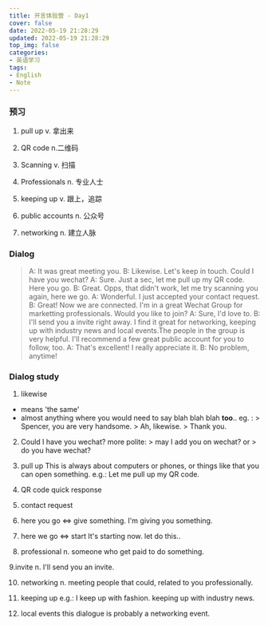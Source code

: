 ```yaml
---
title: 开言体验营 - Day1
cover: false
date: 2022-05-19 21:28:29
updated: 2022-05-19 21:28:29
top_img: false
categories:
- 英语学习
tags: 
- English
- Note
---
```


### 预习
1. pull up
v. 拿出来

2. QR code
n.二维码

3. Scanning
v. 扫描

4. Professionals
n. 专业人士

5. keeping up
v. 跟上，追踪

6. public accounts
n. 公众号

7. networking
n. 建立人脉

### Dialog
> A: It was great meeting you.
> B: Likewise. Let's keep in touch. Could I have you wechat?
> A: Sure. Just a sec, let me pull up my QR code. Here you go.
> B: Great. Opps, that didn't work, let me try scanning you again, here we go.
> A: Wonderful. I just accepted your contact request.
> B: Great! Now we are connected. I'm in a great Wechat Group for marketting professionals. Would you like to join?
> A: Sure, I'd love to.
> B: I'll send you a invite right away. I find it great for networking, keeping up with industry news and local events.The people in the group is very helpful. I'll recommend a few great public account for you to follow, too.
> A: That's excellent! I really appreciate it.
> B: No problem, anytime!


### Dialog study
1. likewise
* means 'the same'
* almost anything where you would need to say blah blah blah **too**..
eg. : > Spencer, you are very handsome.
		> Ah, likewise.
		> Thank you. 
2.  Could I have you wechat?
    more polite: > may I add you on wechat?
	or  > do you have wechat?
	
3. pull up 
 This is always about computers or phones, or things like that you can open something.
 e.g.: Let me pull up my QR code.
 
 4. QR code
 quick response
 
 5. contact request
 
 6. here you go <=> give something.
I'm giving you something.
 
 7. here we go <=> start
 It's starting now. let do this..
 
 8. professional
 n. someone who get paid to do something.
 
 9.invite
n. I'll send you an invite.
 
 10. networking
 n. meeting people that could, related to you professionally.
 
 11. keeping up
 e.g.: I keep up with fashion. keeping up with industry news.
 
 12. local events
 this dialogue is probably a networking event.
 
 